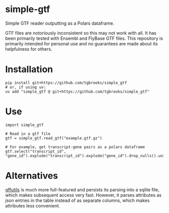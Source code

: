 # simple-gtf

Simple GTF reader outputting as a Polars dataframe.

GTF files are notoriously inconsistent so this may not work with all.
It has been primarily tested with Ensembl and FlyBase GTF files.
This repository is primarily intended for personal use and no guarantees are made about its helpfulness for others.

# Installation

```
pip install git+https://github.com/tgbrooks/simple_gtf
# or, if using uv:
uv add "simple_gtf @ git+https://github.com/tgbrooks/simple_gtf"
```

# Use

```
import simple_gtf

# Read in a gtf file
gtf = simple_gtf.read_gtf("example.gtf.gz")

# For example, get transcript-gene pairs as a polars dataframe
gtf.select("transcript_id", "gene_id").explode("transcript_id").explode("gene_id").drop_nulls().unique()
```

# Alternatives

[gffutils](https://daler.github.io/gffutils/) is much more full-featured and persists its parsing into a sqlite file, which makes subsequent access very fast.
However, it parses attributes as json entries in the table instead of as separate columns, which makes attributes less convenient.
